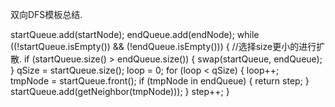 双向DFS模板总结.

startQueue.add(startNode);
endQueue.add(endNode);
while ((!startQueue.isEmpty()) && (!endQueue.isEmpty())) {
    //选择size更小的进行扩散.
    if (startQueue.size() > endQueue.size()) {
        swap(startQueue, endQueue);
    }
    qSize = startQueue.size();
    loop = 0;
    for (loop < qSize) {
        loop++;  
        tmpNode =  startQueue.front();
        if (tmpNode in endQueue) {
            return step;
        }
        startQueue.add(getNeighbor(tmpNode)));
    }
    step++; 
}